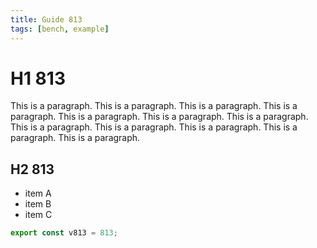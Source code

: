 ```yaml
---
title: Guide 813
tags: [bench, example]
---
```


# H1 813

This is a paragraph. This is a paragraph. This is a paragraph. This is a paragraph. This is a paragraph. This is a paragraph. This is a paragraph. This is a paragraph. This is a paragraph. This is a paragraph. This is a paragraph. This is a paragraph. 

## H2 813

- item A
- item B
- item C

```ts
export const v813 = 813;
```